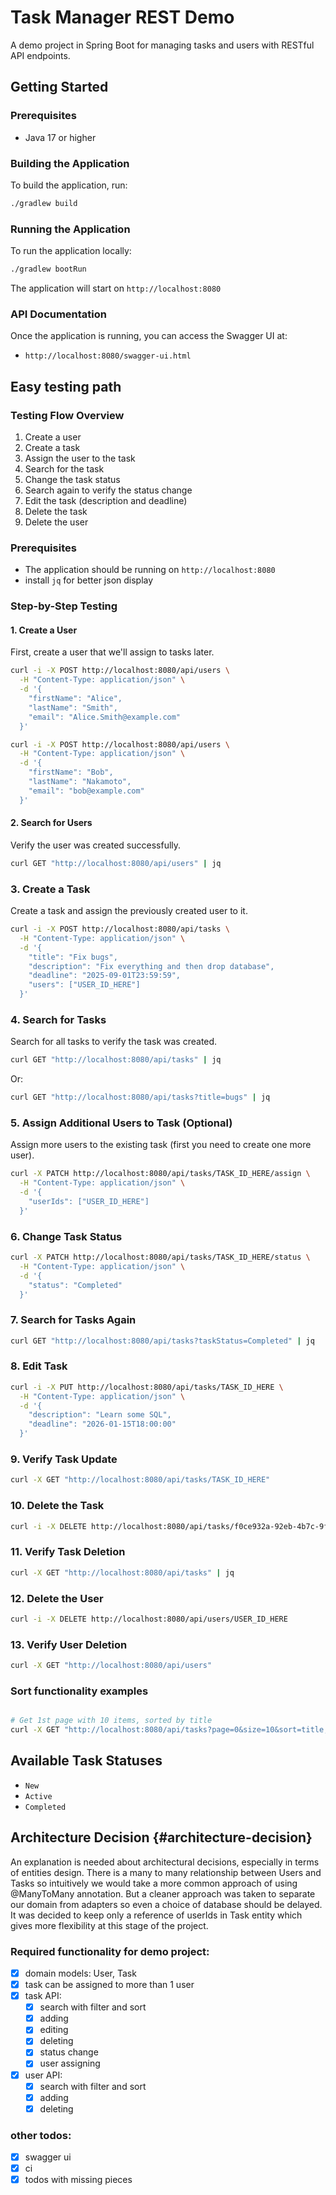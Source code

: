 # Task Manager REST Demo

A demo project in Spring Boot for managing tasks and users with RESTful API endpoints.

## Getting Started

### Prerequisites

- Java 17 or higher

### Building the Application

To build the application, run:

```bash
./gradlew build
```

### Running the Application

To run the application locally:

```bash
./gradlew bootRun
```

The application will start on `http://localhost:8080`

### API Documentation

Once the application is running, you can access the Swagger UI at:

- `http://localhost:8080/swagger-ui.html`

## Easy testing path

### Testing Flow Overview

1. Create a user
2. Create a task
3. Assign the user to the task
4. Search for the task
5. Change the task status
6. Search again to verify the status change
7. Edit the task (description and deadline)
8. Delete the task
9. Delete the user

### Prerequisites

- The application should be running on `http://localhost:8080`
- install `jq` for better json display

### Step-by-Step Testing

#### 1. Create a User

First, create a user that we'll assign to tasks later.

```bash
curl -i -X POST http://localhost:8080/api/users \
  -H "Content-Type: application/json" \
  -d '{
    "firstName": "Alice",
    "lastName": "Smith",
    "email": "Alice.Smith@example.com"
  }'
```

```bash
curl -i -X POST http://localhost:8080/api/users \
  -H "Content-Type: application/json" \
  -d '{
    "firstName": "Bob",
    "lastName": "Nakamoto",
    "email": "bob@example.com"
  }'
```

#### 2. Search for Users

Verify the user was created successfully.

```bash
curl GET "http://localhost:8080/api/users" | jq
```

### 3. Create a Task

Create a task and assign the previously created user to it.

```bash
curl -i -X POST http://localhost:8080/api/tasks \
  -H "Content-Type: application/json" \
  -d '{
    "title": "Fix bugs",
    "description": "Fix everything and then drop database",
    "deadline": "2025-09-01T23:59:59",
    "users": ["USER_ID_HERE"]
  }'
```

### 4. Search for Tasks

Search for all tasks to verify the task was created.

```bash
curl GET "http://localhost:8080/api/tasks" | jq
```

Or:

```bash
curl GET "http://localhost:8080/api/tasks?title=bugs" | jq
```

### 5. Assign Additional Users to Task (Optional)

Assign more users to the existing task (first you need to create one more user).

```bash
curl -X PATCH http://localhost:8080/api/tasks/TASK_ID_HERE/assign \
  -H "Content-Type: application/json" \
  -d '{
    "userIds": ["USER_ID_HERE"]
  }'
```

### 6. Change Task Status

```bash
curl -X PATCH http://localhost:8080/api/tasks/TASK_ID_HERE/status \
  -H "Content-Type: application/json" \
  -d '{
    "status": "Completed"
  }'
```

### 7. Search for Tasks Again

```bash
curl GET "http://localhost:8080/api/tasks?taskStatus=Completed" | jq
```

### 8. Edit Task

```bash
curl -i -X PUT http://localhost:8080/api/tasks/TASK_ID_HERE \
  -H "Content-Type: application/json" \
  -d '{
    "description": "Learn some SQL",
    "deadline": "2026-01-15T18:00:00"
  }'
```

### 9. Verify Task Update

```bash
curl -X GET "http://localhost:8080/api/tasks/TASK_ID_HERE"
```

### 10. Delete the Task

```bash
curl -i -X DELETE http://localhost:8080/api/tasks/f0ce932a-92eb-4b7c-9f00-3ad73f5b5b0f
```

### 11. Verify Task Deletion

```bash
curl -X GET "http://localhost:8080/api/tasks" | jq
```

### 12. Delete the User

```bash
curl -i -X DELETE http://localhost:8080/api/users/USER_ID_HERE
```

### 13. Verify User Deletion

```bash
curl -X GET "http://localhost:8080/api/users"
```

### Sort functionality examples

```bash

# Get 1st page with 10 items, sorted by title
curl -X GET "http://localhost:8080/api/tasks?page=0&size=10&sort=title,asc"
```

## Available Task Statuses

- `New`
- `Active`
- `Completed`

## Architecture Decision {#architecture-decision}
An explanation is needed about architectural decisions, especially in terms of entities design.
There is a many to many relationship between Users and Tasks so intuitively we would take a more common approach
of using @ManyToMany annotation. But a cleaner approach was taken to separate our domain from adapters 
so even a choice of database should be delayed. It was decided to keep only a reference of userIds in Task entity 
which gives more flexibility at this stage of the project.

### Required functionality for demo project:

- [x] domain models: User, Task
- [x] task can be assigned to more than 1 user
- [x] task API:
  - [x] search with filter and sort
  - [x] adding
  - [x] editing
  - [x] deleting
  - [x] status change
  - [x] user assigning
- [x] user API:
  - [x] search with filter and sort
  - [x] adding
  - [x] deleting

### other todos:

- [x] swagger ui
- [x] ci
- [x] todos with missing pieces

